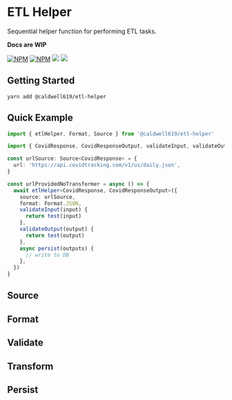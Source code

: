 # ETL Helper

Sequential helper function for performing ETL tasks.

**Docs are WIP**

[![NPM](https://img.shields.io/npm/v/@caldwell619/etl-helper.svg)](https://www.npmjs.com/package/@caldwell619/etl-helper) [![NPM](https://img.shields.io/bundlephobia/min/@caldwell619/etl-helper)](https://www.npmjs.com/package/@caldwell619/etl-helper) [![](https://img.shields.io/github/last-commit/christopher-caldwell/etl-helper)]() [![](https://img.shields.io/npm/types/typescript)]()

## Getting Started

```shell
yarn add @caldwell619/etl-helper
```

## Quick Example

```ts
import { etlHelper, Format, Source } from '@caldwell619/etl-helper'

import { CovidResponse, CovidResponseOutput, validateInput, validateOutput } from './schema'

const urlSource: Source<CovidResponse> = {
  url: 'https://api.covidtracking.com/v1/us/daily.json',
}

const urlProvidedNoTransformer = async () => {
  await etlHelper<CovidResponse, CovidResponseOutput>({
    source: urlSource,
    format: Format.JSON,
    validateInput(input) {
      return test(input)
    },
    validateOutput(output) {
      return test(output)
    },
    async persist(outputs) {
      // write to DB
    },
  })
}
```

## Source

## Format

## Validate

## Transform

## Persist
